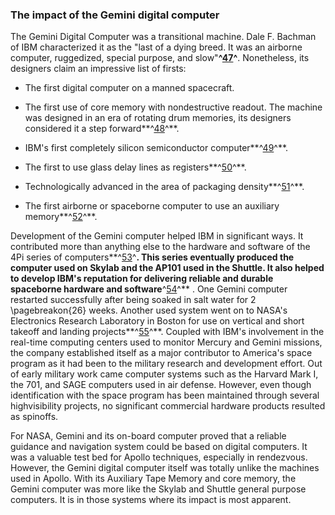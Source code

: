### The impact of the Gemini digital computer

The Gemini Digital Computer was a transitional machine. Dale
F. Bachman of IBM characterized it as the "last of a dying breed. It was
an airborne computer, ruggedized, special purpose, and
slow"**^[47](Source1.html)^**. Nonetheless, its designers claim an
impressive list of firsts:

-   The first digital computer on a manned spacecraft.

-   The first use of core memory with nondestructive readout. The
    machine was designed in an era of rotating drum memories, its
    designers considered it a step forward**^[48](Source1.html)^**.

-   IBM's first completely silicon semiconductor
    computer**^[49](Source1.html)^**.

-   The first to use glass delay lines as
    registers**^[50](Source1.html)^**.

-   Technologically advanced in the area of packaging
    density**^[51](Source1.html)^**.

-   The first airborne or spaceborne computer to use an auxiliary
    memory**^[52](Source1.html)^**.

Development of the Gemini computer helped IBM in significant ways. It
contributed more than anything else to the hardware and software of the
4Pi series of computers**^[53](Source1.html)^**. This series eventually
produced the computer used on Skylab and the AP101 used in the Shuttle.
It also helped to develop IBM's reputation for delivering reliable and
durable spaceborne hardware and software**^[54](Source1.html)^** . One
Gemini computer restarted successfully after being soaked in salt water
for 2 \pagebreakon{26} weeks. Another used system went on to NASA's
Electronics Research Laboratory in Boston for use on vertical and short
takeoff and landing projects**^[55](Source1.html)^**. Coupled with IBM's
involvement in the real-time computing centers used to monitor Mercury
and Gemini missions, the company established itself as a major
contributor to America's space program as it had been to the military
research and development effort. Out of early military work came
computer systems such as the Harvard Mark I, the 701, and SAGE computers
used in air defense. However, even though identification with the space
program has been maintained through several highvisibility projects, no
significant commercial hardware products resulted as spinoffs.

For NASA, Gemini and its on-board computer proved that a reliable
guidance and navigation system could be based on digital computers. It
was a valuable test bed for Apollo techniques, especially in rendezvous.
However, the Gemini digital computer itself was totally unlike the
machines used in Apollo. With its Auxiliary Tape Memory and core memory,
the Gemini computer was more like the Skylab and Shuttle general purpose
computers. It is in those systems where its impact is most apparent.
